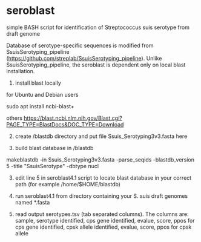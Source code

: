 # seroblast
simple BASH script for identification of Streptococcus suis serotype from draft genome

Database of serotype-specific sequences is modified from SsuisSerotyping_pipeline (https://github.com/streplab/SsuisSerotyping_pipeline). Unlike SsuisSerotyping_pipeline, the seroblast is dependent only on local blast installation.

1. install blast locally

for Ubuntu and Debian users

sudo apt install ncbi-blast+

others https://blast.ncbi.nlm.nih.gov/Blast.cgi?PAGE_TYPE=BlastDocs&DOC_TYPE=Download

2. create /blastdb directory and put file Ssuis_Serotyping3v3.fasta here
 
3. build blast database in /blastdb

makeblastdb -in Ssuis_Serotyping3v3.fasta -parse_seqids -blastdb_version 5 -title "SsuisSerotype" -dbtype nucl

3. edit line 5 in seroblast4.1 script to locate blast database in your correct path (for example /home/$HOME/blastdb)

4. run seroblast4.1 from directory containing your S. suis draft genomes named *.fasta

5. read output serotypes.tsv (tab separated columns). The columns are: sample, serotype identified, cps gene identified, evalue, score, ppos for cps gene identified, cpsk allele identified, evalue, score, ppos for cpsk allele
